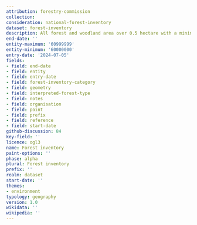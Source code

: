 ```yaml
---
attribution: forestry-commission
collection: 
consideration: national-forest-inventory
dataset: forest-inventory
description: All forest and woodland area over 0.5 hectare with a minimum of 20% canopy cover, or the potential to achieve it
end-date: ''
entity-maximum: '60999999'
entity-minimum: '60000000'
entry-date: '2024-07-05'
fields:
- field: end-date
- field: entity
- field: entry-date
- field: forest-inventory-category
- field: geometry
- field: interpreted-forest-type
- field: notes
- field: organisation
- field: point
- field: prefix
- field: reference
- field: start-date
github-discussion: 84
key-field: ''
licence: ogl3
name: Forest inventory
paint-options: ''
phase: alpha
plural: Forest inventory
prefix: ''
realm: dataset
start-date: ''
themes:
- environment
typology: geography
version: 1.0
wikidata: ''
wikipedia: ''
---
```

